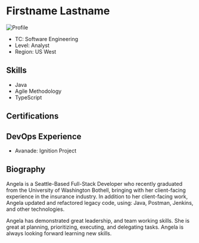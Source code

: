 # Firstname Lastname

![Profile](/angela.ferro.capera/image/profile.jpg)

* TC: Software Engineering
* Level: Analyst
* Region: US West

## Skills

* Java
* Agile Methodology
* TypeScript

## Certifications

## DevOps Experience

* Avanade: Ignition Project

## Biography

Angela is a Seattle-Based Full-Stack Developer who recently graduated from the University of Washington Bothell, bringing with her client-facing experience in the insurance industry. In addition to her client-facing work, Angela updated and refactored legacy code, using: Java, Postman, Jenkins, and other technologies. 

Angela has demonstrated great leadership, and team working skills. She is great at planning, prioritizing, executing, and delegating tasks. Angela is always looking forward learning new skills.
